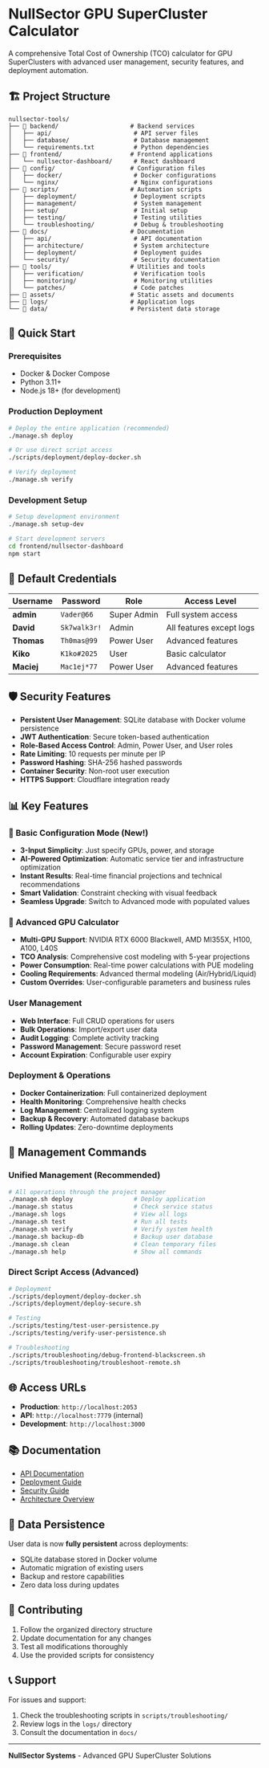 # NullSector GPU SuperCluster Calculator

A comprehensive Total Cost of Ownership (TCO) calculator for GPU SuperClusters with advanced user management, security features, and deployment automation.

## 🏗️ Project Structure

```
nullsector-tools/
├── 📁 backend/                    # Backend services
│   ├── api/                       # API server files
│   ├── database/                  # Database management
│   └── requirements.txt           # Python dependencies
├── 📁 frontend/                   # Frontend applications
│   └── nullsector-dashboard/      # React dashboard
├── 📁 config/                     # Configuration files
│   ├── docker/                    # Docker configurations
│   └── nginx/                     # Nginx configurations
├── 📁 scripts/                    # Automation scripts
│   ├── deployment/                # Deployment scripts
│   ├── management/                # System management
│   ├── setup/                     # Initial setup
│   ├── testing/                   # Testing utilities
│   └── troubleshooting/           # Debug & troubleshooting
├── 📁 docs/                       # Documentation
│   ├── api/                       # API documentation
│   ├── architecture/              # System architecture
│   ├── deployment/                # Deployment guides
│   └── security/                  # Security documentation
├── 📁 tools/                      # Utilities and tools
│   ├── verification/              # Verification tools
│   ├── monitoring/                # Monitoring utilities
│   └── patches/                   # Code patches
├── 📁 assets/                     # Static assets and documents
├── 📁 logs/                       # Application logs
└── 📁 data/                       # Persistent data storage
```

## 🚀 Quick Start

### Prerequisites
- Docker & Docker Compose
- Python 3.11+
- Node.js 18+ (for development)

### Production Deployment
```bash
# Deploy the entire application (recommended)
./manage.sh deploy

# Or use direct script access
./scripts/deployment/deploy-docker.sh

# Verify deployment
./manage.sh verify
```

### Development Setup
```bash
# Setup development environment
./manage.sh setup-dev

# Start development servers
cd frontend/nullsector-dashboard
npm start
```

## 🔑 Default Credentials

| Username | Password | Role | Access Level |
|----------|----------|------|--------------|
| **admin** | `Vader@66` | Super Admin | Full system access |
| **David** | `Sk7walk3r!` | Admin | All features except logs |
| **Thomas** | `Th0mas@99` | Power User | Advanced features |
| **Kiko** | `K1ko#2025` | User | Basic calculator |
| **Maciej** | `Mac1ej*77` | Power User | Advanced features |

## 🛡️ Security Features

- **Persistent User Management**: SQLite database with Docker volume persistence
- **JWT Authentication**: Secure token-based authentication
- **Role-Based Access Control**: Admin, Power User, and User roles
- **Rate Limiting**: 10 requests per minute per IP
- **Password Hashing**: SHA-256 hashed passwords
- **Container Security**: Non-root user execution
- **HTTPS Support**: Cloudflare integration ready

## 📊 Key Features

### 🎯 Basic Configuration Mode (New!)
- **3-Input Simplicity**: Just specify GPUs, power, and storage
- **AI-Powered Optimization**: Automatic service tier and infrastructure optimization
- **Instant Results**: Real-time financial projections and technical recommendations
- **Smart Validation**: Constraint checking with visual feedback
- **Seamless Upgrade**: Switch to Advanced mode with populated values

### 🔧 Advanced GPU Calculator
- **Multi-GPU Support**: NVIDIA RTX 6000 Blackwell, AMD MI355X, H100, A100, L40S
- **TCO Analysis**: Comprehensive cost modeling with 5-year projections
- **Power Consumption**: Real-time power calculations with PUE modeling
- **Cooling Requirements**: Advanced thermal modeling (Air/Hybrid/Liquid)
- **Custom Overrides**: User-configurable parameters and business rules

### User Management
- **Web Interface**: Full CRUD operations for users
- **Bulk Operations**: Import/export user data
- **Audit Logging**: Complete activity tracking
- **Password Management**: Secure password reset
- **Account Expiration**: Configurable user expiry

### Deployment & Operations
- **Docker Containerization**: Full containerized deployment
- **Health Monitoring**: Comprehensive health checks
- **Log Management**: Centralized logging system
- **Backup & Recovery**: Automated database backups
- **Rolling Updates**: Zero-downtime deployments

## 🔧 Management Commands

### Unified Management (Recommended)
```bash
# All operations through the project manager
./manage.sh deploy                 # Deploy application
./manage.sh status                 # Check service status
./manage.sh logs                   # View all logs
./manage.sh test                   # Run all tests
./manage.sh verify                 # Verify system health
./manage.sh backup-db              # Backup user database
./manage.sh clean                  # Clean temporary files
./manage.sh help                   # Show all commands
```

### Direct Script Access (Advanced)
```bash
# Deployment
./scripts/deployment/deploy-docker.sh
./scripts/deployment/deploy-secure.sh

# Testing
./scripts/testing/test-user-persistence.py
./scripts/testing/verify-user-persistence.sh

# Troubleshooting
./scripts/troubleshooting/debug-frontend-blackscreen.sh
./scripts/troubleshooting/troubleshoot-remote.sh
```

## 🌐 Access URLs

- **Production**: `http://localhost:2053`
- **API**: `http://localhost:7779` (internal)
- **Development**: `http://localhost:3000`

## 📚 Documentation

- [API Documentation](docs/api/)
- [Deployment Guide](docs/deployment/)
- [Security Guide](docs/security/)
- [Architecture Overview](docs/architecture/)

## 🔄 Data Persistence

User data is now **fully persistent** across deployments:
- SQLite database stored in Docker volume
- Automatic migration of existing users
- Backup and restore capabilities
- Zero data loss during updates

## 🤝 Contributing

1. Follow the organized directory structure
2. Update documentation for any changes
3. Test all modifications thoroughly
4. Use the provided scripts for consistency

## 📞 Support

For issues and support:
1. Check the troubleshooting scripts in `scripts/troubleshooting/`
2. Review logs in the `logs/` directory
3. Consult the documentation in `docs/`

---

**NullSector Systems** - Advanced GPU SuperCluster Solutions
